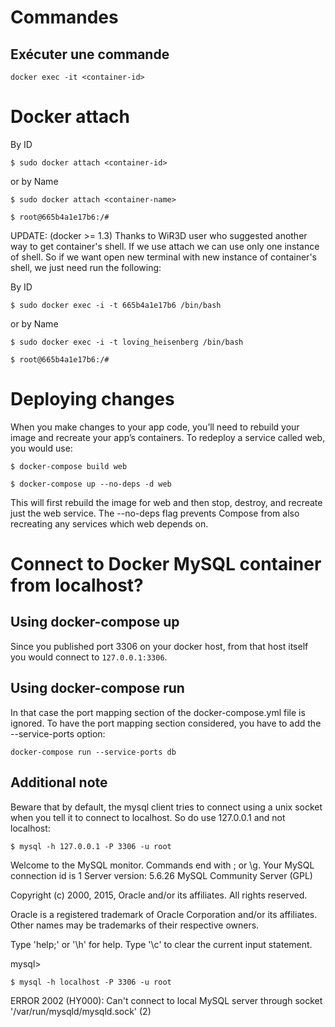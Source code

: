 # Commandes

## Exécuter une commande

```
docker exec -it <container-id>

```


# Docker attach

By ID

```
$ sudo docker attach <container-id>
```

or by Name

```
$ sudo docker attach <container-name>

```


```
$ root@665b4a1e17b6:/# 
```

UPDATE: (docker >= 1.3) Thanks to WiR3D user who suggested another way to get container's shell. If we use attach we can use only one instance of shell. So if we want open new terminal with new instance of container's shell, we just need run the following:

By ID

```
$ sudo docker exec -i -t 665b4a1e17b6 /bin/bash
```

or by Name

```
$ sudo docker exec -i -t loving_heisenberg /bin/bash
```

```
$ root@665b4a1e17b6:/#
```

# Deploying changes
When you make changes to your app code, you’ll need to rebuild your image and recreate your app’s containers. To redeploy a service called web, you would use:

`$ docker-compose build web`

`$ docker-compose up --no-deps -d web`

This will first rebuild the image for web and then stop, destroy, and recreate just the web service. The --no-deps flag prevents Compose from also recreating any services which web depends on.

# Connect to Docker MySQL container from localhost?

## Using docker-compose up

Since you published port 3306 on your docker host, from that host itself you would connect to `127.0.0.1:3306`.

## Using docker-compose run

In that case the port mapping section of the docker-compose.yml file is ignored. To have the port mapping section considered, you have to add the --service-ports option:

```
docker-compose run --service-ports db
```

## Additional note

Beware that by default, the mysql client tries to connect using a unix socket when you tell it to connect to localhost. So do use 127.0.0.1 and not localhost:

```
$ mysql -h 127.0.0.1 -P 3306 -u root
```

Welcome to the MySQL monitor. Commands end with ; or \g. Your MySQL connection id is 1 Server version: 5.6.26 MySQL Community Server (GPL)

Copyright (c) 2000, 2015, Oracle and/or its affiliates. All rights reserved.

Oracle is a registered trademark of Oracle Corporation and/or its affiliates. Other names may be trademarks of their respective owners.

Type 'help;' or '\h' for help. Type '\c' to clear the current input statement.

mysql>


```
$ mysql -h localhost -P 3306 -u root
```

ERROR 2002 (HY000): Can't connect to local MySQL server through socket '/var/run/mysqld/mysqld.sock' (2)